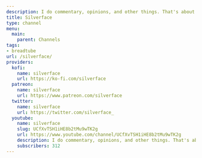 ```yaml
---
description: I do commentary, opinions, and other things. That's about it.
title: Silverface
type: channel
menu:
  main:
    parent: Channels
tags:
- breadtube
url: /silverface/
providers:
  kofi:
    name: silverface
    url: https://ko-fi.com/silverface
  patreon:
    name: silverface
    url: https://www.patreon.com/silverface
  twitter:
    name: silverface
    url: https://twitter.com/silverface_
  youtube:
    name: silverface
    slug: UCfXvTSH1iHE8b2tMu9wTK2g
    url: https://www.youtube.com/channel/UCfXvTSH1iHE8b2tMu9wTK2g
    description: I do commentary, opinions, and other things. That's about it.
    subscribers: 312
---
```

